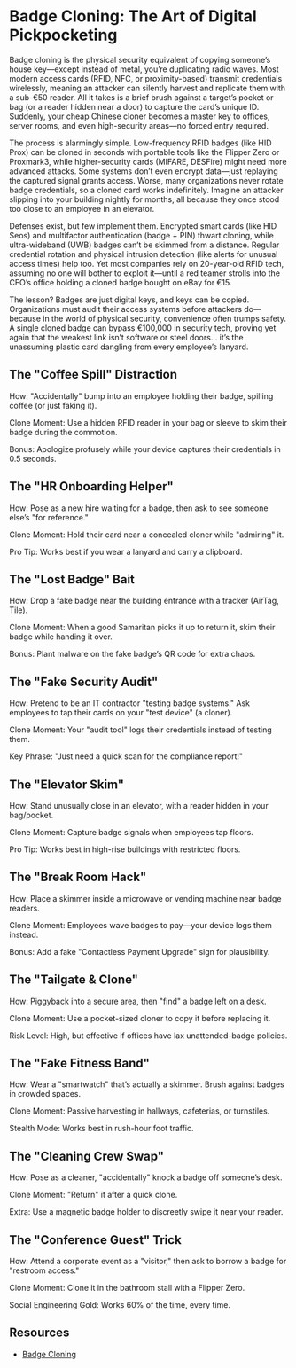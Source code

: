 # Badge Cloning: The Art of Digital Pickpocketing

Badge cloning is the physical security equivalent of copying someone’s house key—except instead of metal, you’re 
duplicating radio waves. Most modern access cards (RFID, NFC, or proximity-based) transmit credentials wirelessly, 
meaning an attacker can silently harvest and replicate them with a sub-€50 reader. All it takes is a brief brush 
against a target’s pocket or bag (or a reader hidden near a door) to capture the card’s unique ID. Suddenly, your 
cheap Chinese cloner becomes a master key to offices, server rooms, and even high-security areas—no forced entry 
required.

The process is alarmingly simple. Low-frequency RFID badges (like HID Prox) can be cloned in seconds with portable 
tools like the Flipper Zero or Proxmark3, while higher-security cards (MIFARE, DESFire) might need more advanced 
attacks. Some systems don’t even encrypt data—just replaying the captured signal grants access. Worse, many 
organizations never rotate badge credentials, so a cloned card works indefinitely. Imagine an attacker slipping 
into your building nightly for months, all because they once stood too close to an employee in an elevator.

Defenses exist, but few implement them. Encrypted smart cards (like HID Seos) and multifactor authentication 
(badge + PIN) thwart cloning, while ultra-wideband (UWB) badges can’t be skimmed from a distance. Regular 
credential rotation and physical intrusion detection (like alerts for unusual access times) help too. Yet most 
companies rely on 20-year-old RFID tech, assuming no one will bother to exploit it—until a red teamer strolls 
into the CFO’s office holding a cloned badge bought on eBay for €15.

The lesson? Badges are just digital keys, and keys can be copied. Organizations must audit their access systems 
before attackers do—because in the world of physical security, convenience often trumps safety. A single cloned 
badge can bypass €100,000 in security tech, proving yet again that the weakest link isn’t software or steel doors… 
it’s the unassuming plastic card dangling from every employee’s lanyard.

## The "Coffee Spill" Distraction

How: "Accidentally" bump into an employee holding their badge, spilling coffee (or just faking it).

Clone Moment: Use a hidden RFID reader in your bag or sleeve to skim their badge during the commotion.

Bonus: Apologize profusely while your device captures their credentials in 0.5 seconds.

## The "HR Onboarding Helper"

How: Pose as a new hire waiting for a badge, then ask to see someone else’s "for reference."

Clone Moment: Hold their card near a concealed cloner while "admiring" it.

Pro Tip: Works best if you wear a lanyard and carry a clipboard.

## The "Lost Badge" Bait

How: Drop a fake badge near the building entrance with a tracker (AirTag, Tile).

Clone Moment: When a good Samaritan picks it up to return it, skim their badge while handing it over.

Bonus: Plant malware on the fake badge’s QR code for extra chaos.

## The "Fake Security Audit"

How: Pretend to be an IT contractor "testing badge systems." Ask employees to tap their cards on your "test device" (a cloner).

Clone Moment: Your "audit tool" logs their credentials instead of testing them.

Key Phrase: "Just need a quick scan for the compliance report!"

## The "Elevator Skim"

How: Stand unusually close in an elevator, with a reader hidden in your bag/pocket.

Clone Moment: Capture badge signals when employees tap floors.

Pro Tip: Works best in high-rise buildings with restricted floors.

## The "Break Room Hack"

How: Place a skimmer inside a microwave or vending machine near badge readers.

Clone Moment: Employees wave badges to pay—your device logs them instead.

Bonus: Add a fake "Contactless Payment Upgrade" sign for plausibility.

## The "Tailgate & Clone"

How: Piggyback into a secure area, then "find" a badge left on a desk.

Clone Moment: Use a pocket-sized cloner to copy it before replacing it.

Risk Level: High, but effective if offices have lax unattended-badge policies.

## The "Fake Fitness Band"

How: Wear a "smartwatch" that’s actually a skimmer. Brush against badges in crowded spaces.

Clone Moment: Passive harvesting in hallways, cafeterias, or turnstiles.

Stealth Mode: Works best in rush-hour foot traffic.

## The "Cleaning Crew Swap"

How: Pose as a cleaner, "accidentally" knock a badge off someone’s desk.

Clone Moment: "Return" it after a quick clone.

Extra: Use a magnetic badge holder to discreetly swipe it near your reader.

## The "Conference Guest" Trick

How: Attend a corporate event as a "visitor," then ask to borrow a badge for "restroom access."

Clone Moment: Clone it in the bathroom stall with a Flipper Zero.

Social Engineering Gold: Works 60% of the time, every time.

## Resources

* [Badge Cloning](https://hack.technoherder.com/badge-cloning/)
